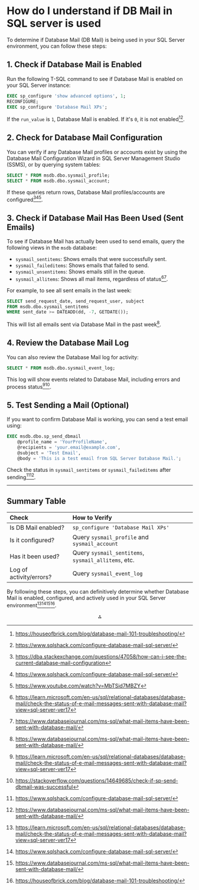 # How do I understand if DB Mail in SQL server is used

To determine if Database Mail (DB Mail) is being used in your SQL Server environment, you can follow these steps:

## 1. Check if Database Mail is Enabled

Run the following T-SQL command to see if Database Mail is enabled on your SQL Server instance:

```sql
EXEC sp_configure 'show advanced options', 1;
RECONFIGURE;
EXEC sp_configure 'Database Mail XPs';
```

If the `run_value` is `1`, Database Mail is enabled. If it's `0`, it is not enabled[^7][^5].

## 2. Check for Database Mail Configuration

You can verify if any Database Mail profiles or accounts exist by using the Database Mail Configuration Wizard in SQL Server Management Studio (SSMS), or by querying system tables:

```sql
SELECT * FROM msdb.dbo.sysmail_profile;
SELECT * FROM msdb.dbo.sysmail_account;
```

If these queries return rows, Database Mail profiles/accounts are configured[^3][^5][^9].

## 3. Check if Database Mail Has Been Used (Sent Emails)

To see if Database Mail has actually been used to send emails, query the following views in the `msdb` database:

- `sysmail_sentitems`: Shows emails that were successfully sent.
- `sysmail_faileditems`: Shows emails that failed to send.
- `sysmail_unsentitems`: Shows emails still in the queue.
- `sysmail_allitems`: Shows all mail items, regardless of status[^1][^6].

For example, to see all sent emails in the last week:

```sql
SELECT send_request_date, send_request_user, subject
FROM msdb.dbo.sysmail_sentitems
WHERE sent_date >= DATEADD(dd, -7, GETDATE());
```

This will list all emails sent via Database Mail in the past week[^6].

## 4. Review the Database Mail Log

You can also review the Database Mail log for activity:

```sql
SELECT * FROM msdb.dbo.sysmail_event_log;
```

This log will show events related to Database Mail, including errors and process status[^1][^2].

## 5. Test Sending a Mail (Optional)

If you want to confirm Database Mail is working, you can send a test email using:

```sql
EXEC msdb.dbo.sp_send_dbmail
    @profile_name = 'YourProfileName',
    @recipients = 'your.email@example.com',
    @subject = 'Test Email',
    @body = 'This is a test email from SQL Server Database Mail.';
```

Check the status in `sysmail_sentitems` or `sysmail_faileditems` after sending[^5][^6].

---

## Summary Table

| Check | How to Verify |
| :-- | :-- |
| Is DB Mail enabled? | `sp_configure 'Database Mail XPs'` |
| Is it configured? | Query `sysmail_profile` and `sysmail_account` |
| Has it been used? | Query `sysmail_sentitems`, `sysmail_allitems`, etc. |
| Log of activity/errors? | Query `sysmail_event_log` |

By following these steps, you can definitively determine whether Database Mail is enabled, configured, and actively used in your SQL Server environment[^1][^5][^6][^7].

<div style="text-align: center">⁂</div>

[^1]: https://learn.microsoft.com/en-us/sql/relational-databases/database-mail/check-the-status-of-e-mail-messages-sent-with-database-mail?view=sql-server-ver17

[^2]: https://stackoverflow.com/questions/14649685/check-if-sp-send-dbmail-was-successful

[^3]: https://dba.stackexchange.com/questions/47058/how-can-i-see-the-current-database-mail-configuration

[^4]: https://www.sqlservercentral.com/forums/topic/how-to-detect-whether-database-mail-is-enabled-or-not

[^5]: https://www.sqlshack.com/configure-database-mail-sql-server/

[^6]: https://www.databasejournal.com/ms-sql/what-mail-items-have-been-sent-with-database-mail/

[^7]: https://houseofbrick.com/blog/database-mail-101-troubleshooting/

[^8]: https://learn.microsoft.com/en-us/troubleshoot/sql/tools/troubleshoot-database-mail-issues

[^9]: https://www.youtube.com/watch?v=MbTSid7MBZY

[^10]: https://www.codykonior.com/2015/06/02/check-if-database-mail-is-running/

[^11]: https://houseofbrick.com/blog/monitoring-database-mail-for-sql-server/

